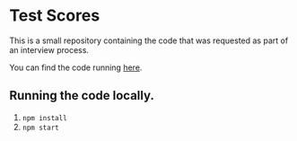 # Test Scores

This is a small repository containing the code that was requested as part of an interview process.

You can find the code running [here](https://test-scores-gary.herokuapp.com).

## Running the code locally.

 1. `npm install`
 2. `npm start`
